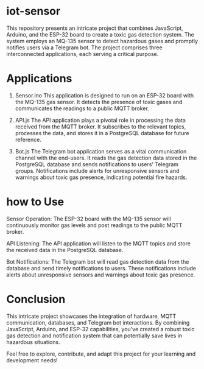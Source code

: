 # iot-sensor
This repository presents an intricate project that combines JavaScript, Arduino, and the ESP-32 board to create a toxic gas detection system. The system employs an MQ-135 sensor to detect hazardous gases and promptly notifies users via a Telegram bot. The project comprises three interconnected applications, each serving a critical purpose.

# Applications

1. Sensor.ino
This application is designed to run on an ESP-32 board with the MQ-135 gas sensor. It detects the presence of toxic gases and communicates the readings to a public MQTT broker.

3. API.js
The API application plays a pivotal role in processing the data received from the MQTT broker. It subscribes to the relevant topics, processes the data, and stores it in a PostgreSQL database for future reference.

3. Bot.js
The Telegram bot application serves as a vital communication channel with the end-users. It reads the gas detection data stored in the PostgreSQL database and sends notifications to users' Telegram groups. Notifications include alerts for unresponsive sensors and warnings about toxic gas presence, indicating potential fire hazards.

# how to Use
Sensor Operation: The ESP-32 board with the MQ-135 sensor will continuously monitor gas levels and post readings to the public MQTT broker.

API Listening: The API application will listen to the MQTT topics and store the received data in the PostgreSQL database.

Bot Notifications: The Telegram bot will read gas detection data from the database and send timely notifications to users. These notifications include alerts about unresponsive sensors and warnings about toxic gas presence.

# Conclusion
This intricate project showcases the integration of hardware, MQTT communication, databases, and Telegram bot interactions. By combining JavaScript, Arduino, and ESP-32 capabilities, you've created a robust toxic gas detection and notification system that can potentially save lives in hazardous situations.

Feel free to explore, contribute, and adapt this project for your learning and development needs!
